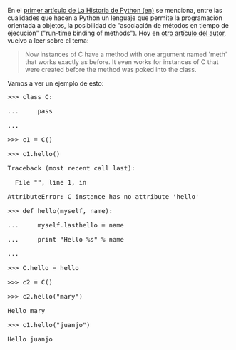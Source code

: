 <html><body><p>En el <a href="http://python-history.blogspot.com/2009/01/introduction-and-overview.html" target="_blank">primer artículo de La Historia de Python (en)</a> se menciona, entre las cualidades que hacen a Python un lenguaje que permite la programación orientada a objetos, la posibilidad de "asociación de métodos en tiempo de ejecución" ("run-time binding of methods"). Hoy en <a href="http://neopythonic.blogspot.com/2008/10/why-explicit-self-has-to-stay.html" target="_blank">otro artículo del autor</a>, vuelvo a leer sobre el tema:

</p><blockquote>Now instances of C have a method with one argument named 'meth' that works exactly as before. It even works for instances of C that were created before the method was poked into the class.</blockquote>

Vamos a ver un ejemplo de esto:

<pre>&gt;&gt;&gt; class C:

...     pass

...

&gt;&gt;&gt; c1 = C()

&gt;&gt;&gt; c1.hello()

Traceback (most recent call last):

  File "", line 1, in 

AttributeError: C instance has no attribute 'hello'

&gt;&gt;&gt; def hello(myself, name):

...     myself.lasthello = name

...     print "Hello %s" % name

...

&gt;&gt;&gt; C.hello = hello

&gt;&gt;&gt; c2 = C()

&gt;&gt;&gt; c2.hello("mary")

Hello mary

&gt;&gt;&gt; c1.hello("juanjo")

Hello juanjo</pre></body></html>